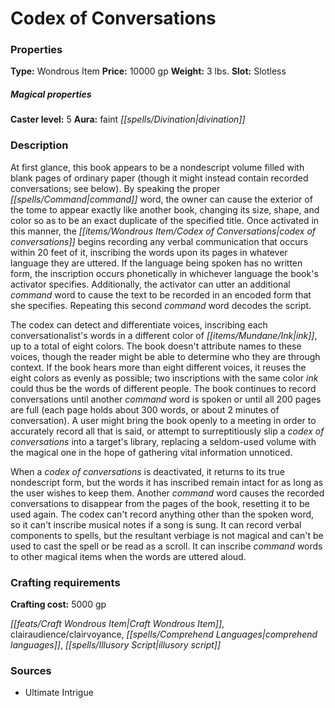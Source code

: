 ﻿---
Title: "Codex of Conversations"
Type: "Wondrous Item"
Price: "10000 gp"
Weight: "3 lbs."
Slot: "Slotless"
Caster level: "5"
Aura: "faint divination"
Description: |
  "At first glance, this book appears to be a nondescript volume filled with blank pages of ordinary paper (though it might instead contain recorded conversations; see below). By speaking the proper command word, the owner can cause the exterior of the tome to appear exactly like another book, changing its size, shape, and color so as to be an exact duplicate of the specified title. Once activated in this manner, the _codex of conversations_ begins recording any verbal communication that occurs within 20 feet of it, inscribing the words upon its pages in whatever language they are uttered. If the language being spoken has no written form, the inscription occurs phonetically in whichever language the book's activator specifies. Additionally, the activator can utter an additional command word to cause the text to be recorded in an encoded form that she specifies. Repeating this second command word decodes the script.
  The codex can detect and differentiate voices, inscribing each conversationalist's words in a different color of ink, up to a total of eight colors. The book doesn't attribute names to these voices, though the reader might be able to determine who they are through context. If the book hears more than eight different voices, it reuses the eight colors as evenly as possible; two inscriptions with the same color ink could thus be the words of different people. The book continues to record conversations until another command word is spoken or until all 200 pages are full (each page holds about 300 words, or about 2 minutes of conversation). A user might bring the book openly to a meeting in order to accurately record all that is said, or attempt to surreptitiously slip a _codex of conversations_ into a target's library, replacing a seldom-used volume with the magical one in the hope of gathering vital information unnoticed.
  When a _codex of conversations_ is deactivated, it returns to its true nondescript form, but the words it has inscribed remain intact for as long as the user wishes to keep them. Another command word causes the recorded conversations to disappear from the pages of the book, resetting it to be used again. The codex can't record anything other than the spoken word, so it can't inscribe musical notes if a song is sung. It can record verbal components to spells, but the resultant verbiage is not magical and can't be used to cast the spell or be read as a scroll. It can inscribe command words to other magical items when the words are uttered aloud."
Crafting cost: "5000 gp"
Sources: "['Ultimate Intrigue']"
---

# Codex of Conversations

### Properties

**Type:** Wondrous Item **Price:** 10000 gp **Weight:** 3 lbs. **Slot:** Slotless

##### Magical properties

**Caster level:** 5 **Aura:** faint _[[spells/Divination|divination]]_

### Description

At first glance, this book appears to be a nondescript volume filled with blank pages of ordinary paper (though it might instead contain recorded conversations; see below). By speaking the proper _[[spells/Command|command]]_ word, the owner can cause the exterior of the tome to appear exactly like another book, changing its size, shape, and color so as to be an exact duplicate of the specified title. Once activated in this manner, the _[[items/Wondrous Item/Codex of Conversations|codex of conversations]]_ begins recording any verbal communication that occurs within 20 feet of it, inscribing the words upon its pages in whatever language they are uttered. If the language being spoken has no written form, the inscription occurs phonetically in whichever language the book's activator specifies. Additionally, the activator can utter an additional _command_ word to cause the text to be recorded in an encoded form that she specifies. Repeating this second _command_ word decodes the script.

The codex can detect and differentiate voices, inscribing each conversationalist's words in a different color of _[[items/Mundane/Ink|ink]]_, up to a total of eight colors. The book doesn't attribute names to these voices, though the reader might be able to determine who they are through context. If the book hears more than eight different voices, it reuses the eight colors as evenly as possible; two inscriptions with the same color _ink_ could thus be the words of different people. The book continues to record conversations until another _command_ word is spoken or until all 200 pages are full (each page holds about 300 words, or about 2 minutes of conversation). A user might bring the book openly to a meeting in order to accurately record all that is said, or attempt to surreptitiously slip a _codex of conversations_ into a target's library, replacing a seldom-used volume with the magical one in the hope of gathering vital information unnoticed.

When a _codex of conversations_ is deactivated, it returns to its true nondescript form, but the words it has inscribed remain intact for as long as the user wishes to keep them. Another _command_ word causes the recorded conversations to disappear from the pages of the book, resetting it to be used again. The codex can't record anything other than the spoken word, so it can't inscribe musical notes if a song is sung. It can record verbal components to spells, but the resultant verbiage is not magical and can't be used to cast the spell or be read as a scroll. It can inscribe _command_ words to other magical items when the words are uttered aloud.

### Crafting requirements

**Crafting cost:** 5000 gp

_[[feats/Craft Wondrous Item|Craft Wondrous Item]]_, clairaudience/clairvoyance, _[[spells/Comprehend Languages|comprehend languages]]_, _[[spells/Illusory Script|illusory script]]_

### Sources

* Ultimate Intrigue